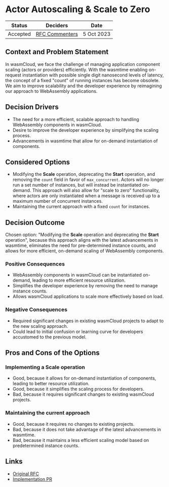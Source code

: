 # Actor Autoscaling & Scale to Zero

| Status   | Deciders                                                            | Date       |
|----------|---------------------------------------------------------------------|------------|
| Accepted | [RFC Commenters](https://github.com/wasmCloud/wasmCloud/issues/696) | 5 Oct 2023 |

## Context and Problem Statement

In wasmCloud, we face the challenge of managing application component scaling (actors or providers) efficiently. With the wasmtime enabling on-request instantiation with possible single digit nanosecond levels of latency, the concept of a fixed "count" of running instances has become obsolete. We aim to improve scalability and the developer experience by reimagining our approach to WebAssembly applications.

## Decision Drivers

* The need for a more efficient, scalable approach to handling WebAssembly components in wasmCloud.
* Desire to improve the developer experience by simplifying the scaling process.
* Advancements in wasmtime that allow for on-demand instantiation of components.

## Considered Options

* Modifying the **Scale** operation, deprecating the **Start** operation, and removing the `count` field in favor of `max_concurrent`. Actors will no longer run a set number of instances, but will instead be instantiated on-demand. This approach will also allow for "scale to zero" functionality, where actors are only instantiated when a message is received up to a maximum number of concurrent instances.
* Maintaining the current approach with a fixed `count` for instances.

## Decision Outcome

Chosen option: "Modifying the **Scale** operation and deprecating the **Start** operation", because this approach aligns with the latest advancements in wasmtime, eliminates the need for pre-determined instance counts, and allows for more efficient, on-demand scaling of WebAssembly components.

### Positive Consequences

* WebAssembly components in wasmCloud can be instantiated on-demand, leading to more efficient resource utilization.
* Simplifies the developer experience by removing the need to manage instance counts.
* Allows wasmCloud applications to scale more effectively based on load.

### Negative Consequences

* Required significant changes in existing wasmCloud projects to adapt to the new scaling approach.
* Could lead to initial confusion or learning curve for developers accustomed to the previous model.

## Pros and Cons of the Options

### Implementing a **Scale** operation

* Good, because it allows for on-demand instantiation of components, leading to better resource utilization.
* Good, because it simplifies the scaling process for developers.
* Bad, because it requires significant changes to existing wasmCloud projects.

### Maintaining the current approach

* Good, because it requires no changes to existing projects.
* Bad, because it does not take advantage of the latest advancements in wasmtime.
* Bad, because it maintains a less efficient scaling model based on predetermined instance counts.

## Links

* [Original RFC](https://github.com/wasmCloud/wasmCloud/issues/696)
* [Implementation PR](https://github.com/wasmCloud/control-interface-client/pull/56)
